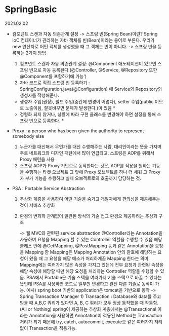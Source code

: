 # SpringBasic
2021.02.02
- 컴포넌트 스캔과 자동 의존관계 설정
  -> 스프링 빈(Spring Bean)이란? Spring IoC 컨테이너가 관리하는 자바 객체를 빈(Bean)이라는 용어로 부른다.
    우리가 new 연산자로 어떤 객체를 생성했을 때 그 객체는 빈이 아니다.
  -> 스프링 빈을 등록하는 2가지 방법 
    1. 컴포넌트 스캔과 자동 의존관계 설정: @Component 애노테이션이 있으면 스프링 빈으로 자동 등록된다.(@Controller, @Service, @Repository 또한 @Component를 포함하기에 가능')
    2. 자바 코드로 직접 스프링 빈 등록하기 : SpringConfiguration.java(@Configuration) 에 Service와 Repository의 생성자를 작성해준다. 
  
  * 생성자 주입(권장), 필드 주입(중간에 변경이 어렵다), setter 주입(public 이므로 노출이됨, 잘못바꾸면 문제가 발생한다.)이 있음 *
  * 정형화 되지 않거나, 상황에 따라 구현 클래스를 변경해야 하면 설정을 통해 스프링 빈으로 등록한다. *

  
- Proxy : a person who has been given the authority to represent somebody else
  1.  누군가를 대신해서 무언가를 대신 수행해주는 사람, 대리인이라는 뜻을 가지며 주로 네트워크와 디자인 패턴에서 많이 언급되고, 스프링은 AOP를 위해서 Proxy 패턴을 사용
  2. 스프링 AOP가 Proxy 기반으로 동작한다는 것은, AOP를 적용을 원하는 기능을 수행하는 타켓 오브젝트 그 앞에 Proxy 오브젝트를 하나 더 세워 그 Proxy가 부가 기능을 수행하고 실제 오브젝트로의 호출까지 담당하는 것.

- PSA : Portable Service Abstraction
  1. 추상화 계층을 사용하여 어떤 기술을 숨기고 개발자에게 편의성을 제공해주는 것이 서비스 추상화
  2. 환경의 변화화 관계없이 일관된 방식의 기술 접그 환경으 제공하려는 추상화 구조
      
      -> 웹 MVC와 관련된 service abstraction
      @Controller라는 Annotation을 사용하며 요청을 Mapping 할 수 있는 Controller 역할을 수행할 수 있음
      해당 클래스 안에 @GetMapping, @PostMapping 등과 같은 Annotation을 요청을 Mapping 함
      Mapping은 Mapping Annotation 안의 괄호에 해당하는 요청이 왔을 때 그 요청을 해당 메소가 처리하게끔 Mapping 한다는 의미. 
      Mapping에는 여러가지 많은 속성을 가지고 있는데 전부 요청과 관련된 속성을 해당 속성에 해당할 때만 해당 요청을 처리하는 Controller 역할을 수행할 수 있음. 
      PSA에서 Portable은 기술 스택을 여러가지 기술 스택으로 바꿀 수 있다는 뜻인데 PSA를 사용하면 코드르 일부만 변경하고 완전 다른 기술로 동작이 가능. 
      예시) spring boot 기반의 application은 tomcat을 기반으로 동작
      -> Spring Transaction Manager
          1) Transaction : Database와 data를 주고 받을 때 A,B,C 쿼리가 있다면 A, B, C 쿼리가 모두 정상 동작했을 때 작동함. (All or Nothing)
         spring이 제공하는 추상화 계층에서는 @Transactional 이라는 Annotation을 사용하면 Annotation이 적용된 Method는 Transaction 처리가 되기 때문에 
         try, catch, autocommit, execute오 같은 여러가지 처리없이 Transaction을 적용가능.
